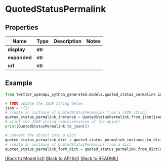 # QuotedStatusPermalink


## Properties

Name | Type | Description | Notes
------------ | ------------- | ------------- | -------------
**display** | **str** |  | 
**expanded** | **str** |  | 
**url** | **str** |  | 

## Example

```python
from twitter_openapi_python_generated.models.quoted_status_permalink import QuotedStatusPermalink

# TODO update the JSON string below
json = "{}"
# create an instance of QuotedStatusPermalink from a JSON string
quoted_status_permalink_instance = QuotedStatusPermalink.from_json(json)
# print the JSON string representation of the object
print(QuotedStatusPermalink.to_json())

# convert the object into a dict
quoted_status_permalink_dict = quoted_status_permalink_instance.to_dict()
# create an instance of QuotedStatusPermalink from a dict
quoted_status_permalink_form_dict = quoted_status_permalink.from_dict(quoted_status_permalink_dict)
```
[[Back to Model list]](../README.md#documentation-for-models) [[Back to API list]](../README.md#documentation-for-api-endpoints) [[Back to README]](../README.md)


